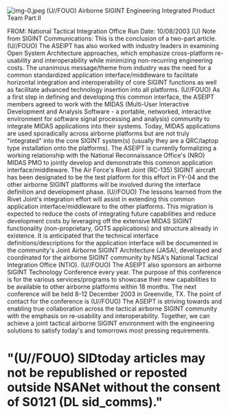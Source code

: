 ![img-0.jpeg](img-0.jpeg)
(U//FOUO) Airborne SIGINT Engineering Integrated Product Team Part II

FROM: National Tactical Integration Office
Run Date: 10/08/2003
(U) Note from SIGINT Communications: This is the conclusion of a two-part article.
(U//FOUO) The ASEIPT has also worked with industry leaders in examining Open System Architecture approaches, which emphasize cross-platform re-usability and interoperability while minimizing non-recurring engineering costs. The unanimous message/theme from industry was the need for a common standardized application interface/middleware to facilitate horizontal integration and interoperability of core SIGINT functions as well as facilitate advanced technology insertion into all platforms.
(U//FOUO) As a first step in defining and developing this common interface, the ASEIPT members agreed to work with the MIDAS (Multi-User Interactive Development and Analysis Software - a portable, networked, interactive environment for software signal processing and analysis) community to integrate MIDAS applications into their systems. Today, MIDAS applications are used sporadically across airborne platforms but are not truly "integrated" into the core SIGINT system(s) (usually they are a QRC/laptop type installation onto the platforms). The ASEIPT is currently formalizing a working relationship with the National Reconnaissance Office's (NRO) MIDAS PMO to jointly develop and demonstrate this common application interface/middleware. The Air Force's Rivet Joint (RC-135) SIGINT aircraft has been designated to be the test platform for this effort in FY-04 and the other airborne SIGINT platforms will be involved during the interface definition and development phase.
(U//FOUO) The lessons learned from the Rivet Joint's integration effort will assist in extending this common application interface/middleware to the other platforms. This migration is expected to reduce the costs of integrating future capabilities and reduce development costs by leveraging off the extensive MIDAS SIGINT functionality (non-proprietary, GOTS applications) and structure already in existence. It is anticipated that the technical interface definitions/descriptions for the application interface will be documented in the community's Joint Airborne SIGINT Architecture (JASA), developed and coordinated for the airborne SIGINT community by NSA's National Tactical Integration Office (NTIO).
(U//FOUO) The ASEIPT also sponsors an airborne SIGINT Technology Conference every year. The purpose of this conference is for the various services/programs to showcase their new capabilities to be available to other airborne platforms within 18 months. The next conference will be held 8-12 December 2003 in Greenville, TX. The point of contact for the conference is
(U//FOUO) The ASEIPT is striving towards and enabling true collaboration across the tactical airborne SIGINT community with the emphasis on re-usability and interoperability. Together, we can achieve a joint tactical airborne SIGINT environment with the engineering solutions to satisfy today's and tomorrows most pressing requirements.

# "(U//FOUO) SIDtoday articles may not be republished or reposted outside NSANet without the consent of S0121 (DL sid_comms)."

